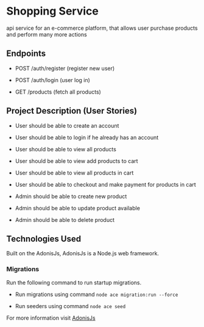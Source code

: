 # Shopping Service

api service for an e-commerce platform, that allows user purchase products and perform many more actions


## Endpoints

- POST /auth​/register (register new user)

- POST /auth​/login (user log in)

- GET /products (fetch all products)

## Project Description (User Stories)

- User should be able to create an account

- User should be able to login if he already has an account

- User should be able to view all products

- User should be able to view add products to cart

- User should be able to view all products in cart

- User should be able to checkout and make payment for products in cart

- Admin should be able to create new product

- Admin should be able to update product available

- Admin should be able to delete product




## Technologies Used

Built on the AdonisJs, AdonisJs is a Node.js web framework.


### Migrations

Run the following command to run startup migrations.

- Run migrations using command `node ace migration:run --force`


- Run seeders using command `node ace seed`

For more information visit [AdonisJs](https://adonisjs.com/)
